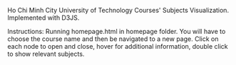 Ho Chi Minh City University of Technology Courses' Subjects Visualization.
Implemented with D3JS.

Instructions: Running homepage.html in homepage folder. You will have to choose the course name and then be navigated to a new page. Click on each node  to open and close, hover for additional information, double click to show relevant subjects.
